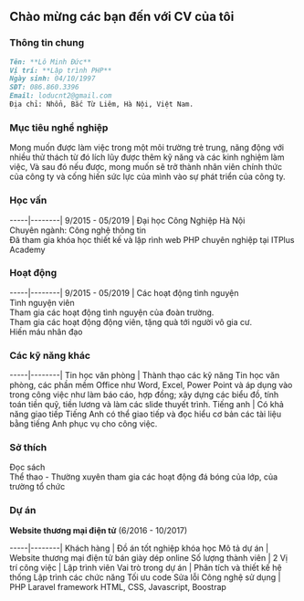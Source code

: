 ## Chào mừng các bạn đến với CV của tôi

### **Thông tin chung**

```markdown
Tên: **Lô Minh Đức**
Vị trí: **Lập trình PHP**
Ngày sinh: 04/10/1997
SĐT: 086.860.3396
Email: loducnt2@gmail.com
Địa chỉ: Nhổn, Bắc Từ Liêm, Hà Nội, Việt Nam.
```
### **Mục tiêu nghề nghiệp**

Mong muốn được làm việc trong một môi trường trẻ trung, năng động với nhiều thử thách từ đó lích lũy được thêm kỹ năng và các kinh nghiệm làm việc, Và sau đó nếu được, mong muốn sẽ trở thành nhân viên chính thức của công ty và cống hiến sức lực của mình vào sự phát triển của công ty.

### **Học vấn**
-----|--------|
9/2015 - 05/2019 | Đại học Công Nghiệp Hà Nội  
		   Chuyên ngành: Công nghệ thông tin  
		   Đã tham gia khóa học thiết kế và lập rình web PHP chuyên nghiệp tại ITPlus Academy

### **Hoạt động**

-----|--------|
9/2015 - 05/2019 | Các hoạt động tình nguyện  
		   Tình nguyện viên  
		   Tham gia các hoạt động tình nguyện của đoàn trường.  
		   Tham gia các hoạt động động viên, tặng quà tới người vô gia cư.  
		   Hiến máu nhân đạo

### **Các kỹ năng khác**

-----|--------|
Tin học văn phòng | Thành thạo các kỹ năng Tin học văn phòng, các phần mềm Office như Word, Excel, Power Point 					và áp dụng vào trong công việc như làm báo cáo, hợp đồng; xây dựng các biểu đồ, tính 							toán tiền quỹ, tiền lương và làm các slide thuyết trình.
Tiếng anh | Có khả năng giao tiếp Tiếng Anh có thể giao tiếp và đọc hiểu cơ bản các tài liệu bằng tiếng Anh 					phục vụ cho công việc.

### **Sở thích**

Đọc sách  
Thể thao - Thường xuyên tham gia các hoạt động đá bóng của lớp, của  trường tổ chức

### **Dự án**
**Website thương mại điện tử**
(6/2016 -  10/2017)  

-----|--------|
Khách hàng | Đồ án tốt nghiệp khóa học
Mô tả dự án | Website thương mại điện tử bán giày dép online
Số lượng thành viên | 2
Vị trí công việc | Lập trình viên
Vai trò trong dự án | Phân tích và thiết kế hệ thống
		      Lập trình các chức năng
		      Tối ưu code
		      Sửa lỗi
 Công nghệ sử dụng | PHP Laravel framework
		     HTML, CSS, Javascript, Boostrap



